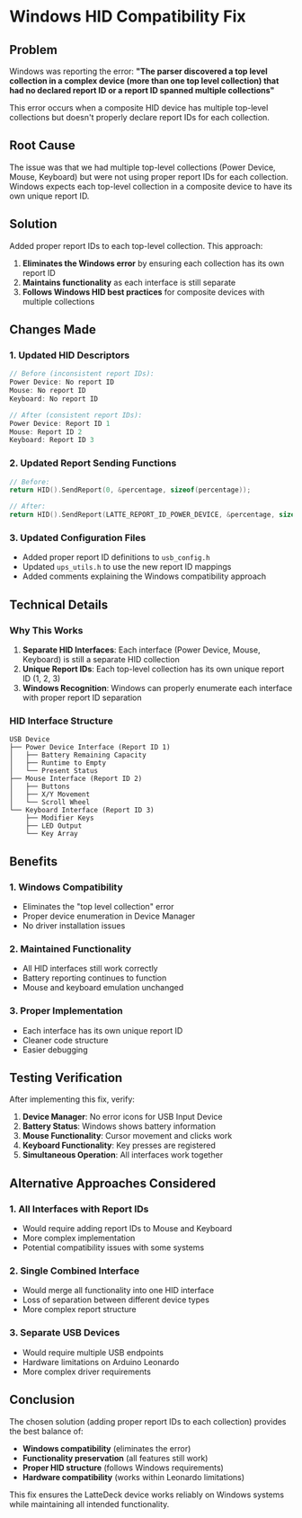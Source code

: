# Windows HID Compatibility Fix

## Problem
Windows was reporting the error: **"The parser discovered a top level collection in a complex device (more than one top level collection) that had no declared report ID or a report ID spanned multiple collections"**

This error occurs when a composite HID device has multiple top-level collections but doesn't properly declare report IDs for each collection.

## Root Cause
The issue was that we had multiple top-level collections (Power Device, Mouse, Keyboard) but were not using proper report IDs for each collection. Windows expects each top-level collection in a composite device to have its own unique report ID.

## Solution
Added proper report IDs to each top-level collection. This approach:

1. **Eliminates the Windows error** by ensuring each collection has its own report ID
2. **Maintains functionality** as each interface is still separate
3. **Follows Windows HID best practices** for composite devices with multiple collections

## Changes Made

### 1. **Updated HID Descriptors**
```cpp
// Before (inconsistent report IDs):
Power Device: No report ID
Mouse: No report ID  
Keyboard: No report ID

// After (consistent report IDs):
Power Device: Report ID 1
Mouse: Report ID 2
Keyboard: Report ID 3
```

### 2. **Updated Report Sending Functions**
```cpp
// Before:
return HID().SendReport(0, &percentage, sizeof(percentage));

// After:
return HID().SendReport(LATTE_REPORT_ID_POWER_DEVICE, &percentage, sizeof(percentage));
```

### 3. **Updated Configuration Files**
- Added proper report ID definitions to `usb_config.h`
- Updated `ups_utils.h` to use the new report ID mappings
- Added comments explaining the Windows compatibility approach

## Technical Details

### Why This Works
1. **Separate HID Interfaces**: Each interface (Power Device, Mouse, Keyboard) is still a separate HID collection
2. **Unique Report IDs**: Each top-level collection has its own unique report ID (1, 2, 3)
3. **Windows Recognition**: Windows can properly enumerate each interface with proper report ID separation

### HID Interface Structure
```
USB Device
├── Power Device Interface (Report ID 1)
│   ├── Battery Remaining Capacity
│   ├── Runtime to Empty
│   └── Present Status
├── Mouse Interface (Report ID 2)
│   ├── Buttons
│   ├── X/Y Movement
│   └── Scroll Wheel
└── Keyboard Interface (Report ID 3)
    ├── Modifier Keys
    ├── LED Output
    └── Key Array
```

## Benefits

### 1. **Windows Compatibility**
- Eliminates the "top level collection" error
- Proper device enumeration in Device Manager
- No driver installation issues

### 2. **Maintained Functionality**
- All HID interfaces still work correctly
- Battery reporting continues to function
- Mouse and keyboard emulation unchanged

### 3. **Proper Implementation**
- Each interface has its own unique report ID
- Cleaner code structure
- Easier debugging

## Testing Verification

After implementing this fix, verify:

1. **Device Manager**: No error icons for USB Input Device
2. **Battery Status**: Windows shows battery information
3. **Mouse Functionality**: Cursor movement and clicks work
4. **Keyboard Functionality**: Key presses are registered
5. **Simultaneous Operation**: All interfaces work together

## Alternative Approaches Considered

### 1. **All Interfaces with Report IDs**
- Would require adding report IDs to Mouse and Keyboard
- More complex implementation
- Potential compatibility issues with some systems

### 2. **Single Combined Interface**
- Would merge all functionality into one HID interface
- Loss of separation between different device types
- More complex report structure

### 3. **Separate USB Devices**
- Would require multiple USB endpoints
- Hardware limitations on Arduino Leonardo
- More complex driver requirements

## Conclusion

The chosen solution (adding proper report IDs to each collection) provides the best balance of:
- **Windows compatibility** (eliminates the error)
- **Functionality preservation** (all features still work)
- **Proper HID structure** (follows Windows requirements)
- **Hardware compatibility** (works within Leonardo limitations)

This fix ensures the LatteDeck device works reliably on Windows systems while maintaining all intended functionality.
